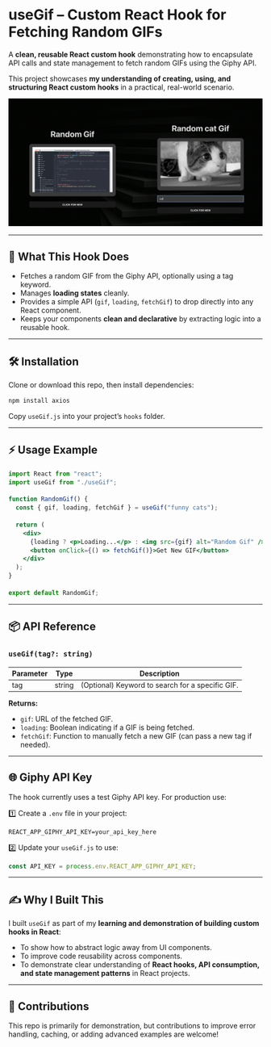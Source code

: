 # useGif – Custom React Hook for Fetching Random GIFs

A **clean, reusable React custom hook** demonstrating how to encapsulate API calls and state management to fetch random GIFs using the Giphy API.

This project showcases **my understanding of creating, using, and structuring React custom hooks** in a practical, real-world scenario.

![Preview Landing](src/assets/screenshot.png)

---

## 🚀 What This Hook Does

* Fetches a random GIF from the Giphy API, optionally using a tag keyword.
* Manages **loading states** cleanly.
* Provides a simple API (`gif`, `loading`, `fetchGif`) to drop directly into any React component.
* Keeps your components **clean and declarative** by extracting logic into a reusable hook.

---

## 🛠️ Installation

Clone or download this repo, then install dependencies:

```bash
npm install axios
```

Copy `useGif.js` into your project’s `hooks` folder.

---

## ⚡ Usage Example

```jsx
import React from "react";
import useGif from "./useGif";

function RandomGif() {
  const { gif, loading, fetchGif } = useGif("funny cats");

  return (
    <div>
      {loading ? <p>Loading...</p> : <img src={gif} alt="Random Gif" />}
      <button onClick={() => fetchGif()}>Get New GIF</button>
    </div>
  );
}

export default RandomGif;
```

---

## 📦 API Reference

### `useGif(tag?: string)`

| Parameter | Type   | Description                                      |
| --------- | ------ | ------------------------------------------------ |
| tag       | string | (Optional) Keyword to search for a specific GIF. |

**Returns:**

* `gif`: URL of the fetched GIF.
* `loading`: Boolean indicating if a GIF is being fetched.
* `fetchGif`: Function to manually fetch a new GIF (can pass a new tag if needed).

---

## 🌐 Giphy API Key

The hook currently uses a test Giphy API key. For production use:

1️⃣ Create a `.env` file in your project:

```
REACT_APP_GIPHY_API_KEY=your_api_key_here
```

2️⃣ Update your `useGif.js` to use:

```js
const API_KEY = process.env.REACT_APP_GIPHY_API_KEY;
```

---

## ✍️ Why I Built This

I built `useGif` as part of my **learning and demonstration of building custom hooks in React**:

* To show how to abstract logic away from UI components.
* To improve code reusability across components.
* To demonstrate clear understanding of **React hooks, API consumption, and state management patterns** in React projects.

---

## 🤝 Contributions

This repo is primarily for demonstration, but contributions to improve error handling, caching, or adding advanced examples are welcome!
